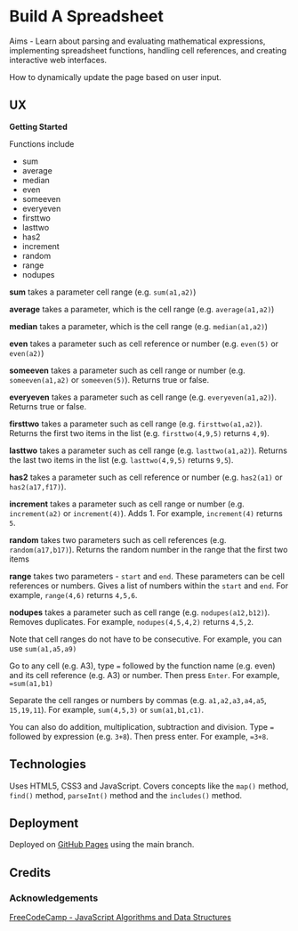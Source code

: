 # Build A Spreadsheet

Aims - Learn about parsing and evaluating mathematical expressions, implementing spreadsheet functions, handling cell references, and creating interactive web interfaces.

How to dynamically update the page based on user input.

## UX

**Getting Started**

Functions include

- sum
- average
- median
- even
- someeven
- everyeven
- firsttwo
- lasttwo
- has2
- increment
- random
- range
- nodupes

**sum** takes a parameter cell range (e.g. `sum(a1,a2)`)

**average** takes a parameter, which is the cell range (e.g. `average(a1,a2)`)

**median** takes a parameter, which is the cell range (e.g. `median(a1,a2)`)

**even** takes a parameter such as cell reference or number (e.g. `even(5)` or `even(a2)`)

**someeven** takes a parameter such as cell range or number (e.g. `someeven(a1,a2)` or `someeven(5)`).  Returns true or false.

**everyeven** takes a parameter such as cell range (e.g. `everyeven(a1,a2)`).  Returns true or false.

**firsttwo** takes a parameter such as cell range (e.g. `firsttwo(a1,a2)`).  Returns the first two items in the list (e.g. `firsttwo(4,9,5)` returns `4,9`).

**lasttwo** takes a parameter such as cell range (e.g. `lasttwo(a1,a2)`).  Returns the last two items in the list (e.g. `lasttwo(4,9,5)` returns `9,5`).

**has2** takes a parameter such as cell reference or number (e.g. `has2(a1)` or `has2(a17,f17)`).

**increment** takes a parameter such as cell range or number (e.g. `increment(a2)` or `increment(4)`).  Adds 1.  For example, `increment(4)` returns `5`.

**random** takes two parameters such as cell references (e.g. `random(a17,b17)`).  Returns the random number in the range that the first two items

**range** takes two parameters - `start` and `end`.  These parameters can be cell references or numbers.  Gives a list of numbers within the `start` and `end`.  For example, `range(4,6)` returns `4,5,6`.

**nodupes** takes a parameter such as cell range (e.g. `nodupes(a12,b12)`).  Removes duplicates.  For example, `nodupes(4,5,4,2)` returns `4,5,2`.

Note that cell ranges do not have to be consecutive.  For example, you can use `sum(a1,a5,a9)`

Go to any cell (e.g. A3), type `=` followed by the function name (e.g. even) and its cell reference (e.g. A3) or number.  Then press `Enter`.  For example, `=sum(a1,b1)`

Separate the cell ranges or numbers by commas (e.g. `a1,a2,a3,a4,a5`, `15,19,11`).  For example, `sum(4,5,3)` or `sum(a1,b1,c1)`.

You can also do addition, multiplication, subtraction and division.  Type `=` followed by expression (e.g. `3+8`).  Then press enter.  For example, `=3+8`.

## Technologies

Uses HTML5, CSS3 and JavaScript.  Covers concepts like the `map()` method, `find()` method, `parseInt()` method and the `includes()` method.

## Deployment

Deployed on [GitHub Pages](https://derektypist.github.io/build-a-spreadsheet/) using the main branch.

## Credits

### Acknowledgements

[FreeCodeCamp - JavaScript Algorithms and Data Structures](https://www.freecodecamp.org/learn/javascript-algorithms-and-data-structures-v8/)
